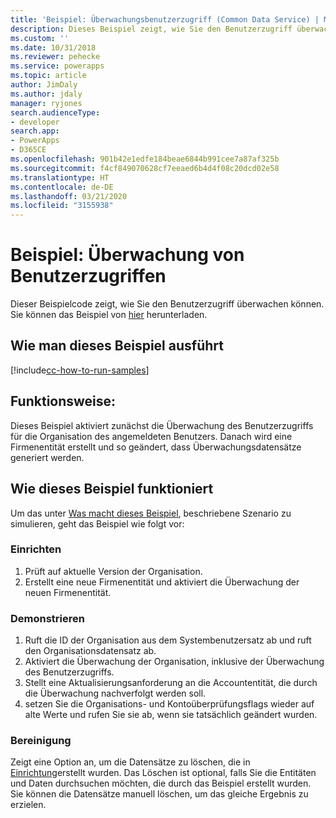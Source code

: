 ```yaml
---
title: 'Beispiel: Überwachungsbenutzerzugriff (Common Data Service) | Microsoft-Dokumente'
description: Dieses Beispiel zeigt, wie Sie den Benutzerzugriff überwachen können.
ms.custom: ''
ms.date: 10/31/2018
ms.reviewer: pehecke
ms.service: powerapps
ms.topic: article
author: JimDaly
ms.author: jdaly
manager: ryjones
search.audienceType:
- developer
search.app:
- PowerApps
- D365CE
ms.openlocfilehash: 901b42e1edfe184beae6844b991cee7a87af325b
ms.sourcegitcommit: f4cf849070628cf7eeaed6b4d4f08c20dcd02e58
ms.translationtype: HT
ms.contentlocale: de-DE
ms.lasthandoff: 03/21/2020
ms.locfileid: "3155938"
---
```

# <a name="sample-audit-user-access"></a>Beispiel: Überwachung von Benutzerzugriffen

<!-- https://docs.microsoft.com/dynamics365/customer-engagement/developer/sample-audit-user-access -->

Dieser Beispielcode zeigt, wie Sie den Benutzerzugriff überwachen können. Sie können das Beispiel von [hier](https://github.com/Microsoft/PowerApps-Samples/tree/master/cds/orgsvc/C%23/AuditUserAccess) herunterladen.

## <a name="how-to-run-this-sample"></a>Wie man dieses Beispiel ausführt

[!include[cc-how-to-run-samples](../../includes/cc-how-to-run-samples.md)]

## <a name="what-this-sample-does"></a>Funktionsweise:

Dieses Beispiel aktiviert zunächst die Überwachung des Benutzerzugriffs für die Organisation des angemeldeten Benutzers. Danach wird eine Firmenentität erstellt und so geändert, dass Überwachungsdatensätze generiert werden.

## <a name="how-this-sample-works"></a>Wie dieses Beispiel funktioniert

Um das unter [Was macht dieses Beispiel](#what-this-sample-does), beschriebene Szenario zu simulieren, geht das Beispiel wie folgt vor:

### <a name="setup"></a>Einrichten

1. Prüft auf aktuelle Version der Organisation.
1. Erstellt eine neue Firmenentität und aktiviert die Überwachung der neuen Firmenentität.

### <a name="demonstrate"></a>Demonstrieren

1. Ruft die ID der Organisation aus dem Systembenutzersatz ab und ruft den Organisationsdatensatz ab.
2. Aktiviert die Überwachung der Organisation, inklusive der Überwachung des Benutzerzugriffs.
3. Stellt eine Aktualisierungsanforderung an die Accountentität, die durch die Überwachung nachverfolgt werden soll.
4. setzen Sie die Organisations- und Kontoüberprüfungsflags wieder auf alte Werte und rufen Sie sie ab, wenn sie tatsächlich geändert wurden.

### <a name="clean-up"></a>Bereinigung

Zeigt eine Option an, um die Datensätze zu löschen, die in [Einrichtung](#setup)erstellt wurden. Das Löschen ist optional, falls Sie die Entitäten und Daten durchsuchen möchten, die durch das Beispiel erstellt wurden. Sie können die Datensätze manuell löschen, um das gleiche Ergebnis zu erzielen.
